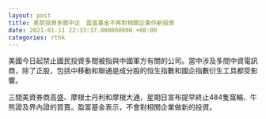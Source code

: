 ```yaml
---
layout: post
title: 美禁投資多間中企　盈富基金不再對相關企業作新投資
date: 2021-01-11 22:33:37.000000000 +08:00
categories: rthk
---
```


美國今日起禁止國民投資多間被指與中國軍方有關的公司。當中涉及多間中資電訊商，除了正股，包括中移動和聯通是成分股的恒生指數和國企指數衍生工具都受影響。

三間美資券商高盛、摩根士丹利和摩根大通，星期日宣布提早終止484隻窩輪、牛熊證及界內證的買賣。盈富基金表示，不會對相關企業做新的投資。
